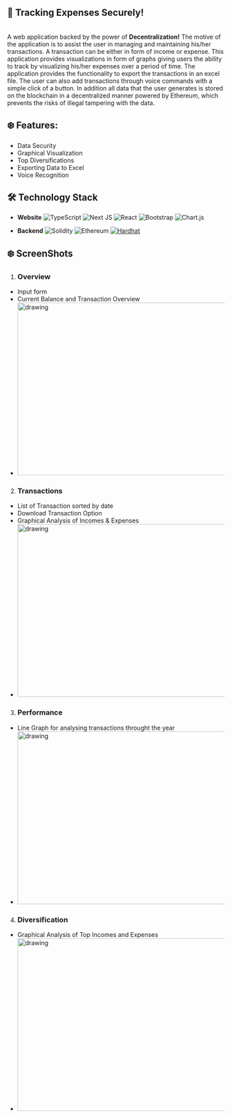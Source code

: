 
## :milky_way: Tracking Expenses Securely!


<br>
A web application backed by the power of <b>Decentralization!</b> The motive of the application is to assist the user in managing and maintaining his/her transactions. A transaction can be either in form of income or expense. This application provides visualizations in form of graphs giving users the ability to track by visualizing his/her expenses over a period of time. The application provides the functionality to export the transactions in an excel file. The user can also add transactions through voice commands with a simple click of a button. In addition all data that the user generates is stored on the blockchain in a decentralized manner powered by Ethereum, which prevents the risks of illegal tampering with the data.
<br>

## :snowflake: Features:

- Data Security
- Graphical Visualization
- Top Diversifications
- Exporting Data to Excel
- Voice Recognition

## :hammer_and_wrench: Technology Stack

- **Website** ![TypeScript](https://img.shields.io/badge/typescript-%23007ACC.svg?style=for-the-badge&logo=typescript&logoColor=white)
  ![Next JS](https://img.shields.io/badge/Next-black?style=for-the-badge&logo=next.js&logoColor=white)
  ![React](https://img.shields.io/badge/react-%2320232a.svg?style=for-the-badge&logo=react&logoColor=%2361DAFB)
  ![Bootstrap](https://img.shields.io/badge/bootstrap-%23563D7C.svg?style=for-the-badge&logo=bootstrap&logoColor=white)
  ![Chart.js](https://img.shields.io/badge/chart.js-F5788D.svg?style=for-the-badge&logo=chart.js&logoColor=white)

- **Backend** ![Solidity](https://img.shields.io/badge/Solidity-%23363636.svg?style=for-the-badge&logo=solidity&logoColor=white)
  ![Ethereum](https://img.shields.io/badge/Ethereum-3C3C3D?style=for-the-badge&logo=Ethereum&logoColor=white)
  [![Hardhat](https://img.shields.io/badge/Hardhat-ede65c?style=for-the-badge&&logoColor=white)](https://hardhat.org/)&nbsp;


## :snowflake: ScreenShots

1. ### Overview

- Input form
- Current Balance and Transaction Overview
- <img src="https://user-images.githubusercontent.com/52382282/211576143-5e7e113e-ab83-48c2-bd28-59e0cee0c991.png" alt="drawing" width="800" height="400"/>

2. ### Transactions

- List of Transaction sorted by date
- Download Transaction Option
- Graphical Analysis of Incomes & Expenses
- <img src="https://user-images.githubusercontent.com/52382282/211576420-8df471e6-788b-4517-a498-f18864770eee.png" alt="drawing" width="800" height="400"/>

3. ### Performance

- Line Graph for analysing transactions throught the year
- <img src="https://user-images.githubusercontent.com/52382282/211577394-19701031-13af-481d-987f-e1762ada8e1d.png" alt="drawing" width="800" height="400"/>

4. ### Diversification

- Graphical Analysis of Top Incomes and Expenses
- <img src="https://github.com/rushildpatel/Decentralized-Expense-Trackering-WebApp/assets/73517149/26172828-9492-453f-a0fa-20aaa2274f0d" alt="drawing" width="800" height="400"/>


